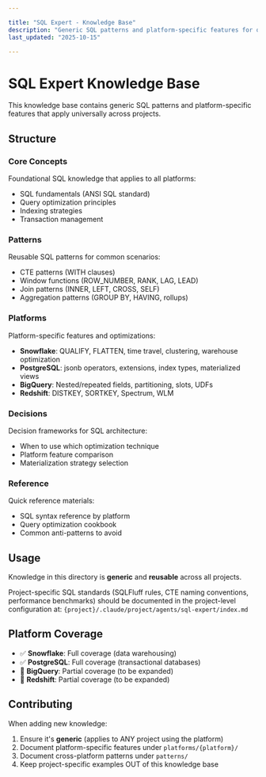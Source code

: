 ```yaml
---

title: "SQL Expert - Knowledge Base"
description: "Generic SQL patterns and platform-specific features for query optimization"
last_updated: "2025-10-15"

---
```


# SQL Expert Knowledge Base

This knowledge base contains generic SQL patterns and platform-specific features that apply universally across projects.

## Structure

### Core Concepts

Foundational SQL knowledge that applies to all platforms:

- SQL fundamentals (ANSI SQL standard)
- Query optimization principles
- Indexing strategies
- Transaction management

### Patterns

Reusable SQL patterns for common scenarios:

- CTE patterns (WITH clauses)
- Window functions (ROW_NUMBER, RANK, LAG, LEAD)
- Join patterns (INNER, LEFT, CROSS, SELF)
- Aggregation patterns (GROUP BY, HAVING, rollups)

### Platforms

Platform-specific features and optimizations:

- **Snowflake**: QUALIFY, FLATTEN, time travel, clustering, warehouse optimization
- **PostgreSQL**: jsonb operators, extensions, index types, materialized views
- **BigQuery**: Nested/repeated fields, partitioning, slots, UDFs
- **Redshift**: DISTKEY, SORTKEY, Spectrum, WLM

### Decisions

Decision frameworks for SQL architecture:

- When to use which optimization technique
- Platform feature comparison
- Materialization strategy selection

### Reference

Quick reference materials:

- SQL syntax reference by platform
- Query optimization cookbook
- Common anti-patterns to avoid

## Usage

Knowledge in this directory is **generic** and **reusable** across all projects.

Project-specific SQL standards (SQLFluff rules, CTE naming conventions, performance benchmarks) should be documented in the project-level configuration at:
`{project}/.claude/project/agents/sql-expert/index.md`

## Platform Coverage

- ✅ **Snowflake**: Full coverage (data warehousing)
- ✅ **PostgreSQL**: Full coverage (transactional databases)
- 🚧 **BigQuery**: Partial coverage (to be expanded)
- 🚧 **Redshift**: Partial coverage (to be expanded)

## Contributing

When adding new knowledge:

1. Ensure it's **generic** (applies to ANY project using the platform)
2. Document platform-specific features under `platforms/{platform}/`
3. Document cross-platform patterns under `patterns/`
4. Keep project-specific examples OUT of this knowledge base
